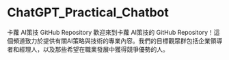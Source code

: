 # ChatGPT_Practical_Chatbot
 卡蘿 AI策技 GitHub Repository 歡迎來到卡蘿 AI策技的 GitHub Repository！這個頻道致力於提供有關AI策略與技術的專業內容。我們的目標觀眾群包括企業領導者和經理人，以及那些希望在職業發展中獲得競爭優勢的人。
